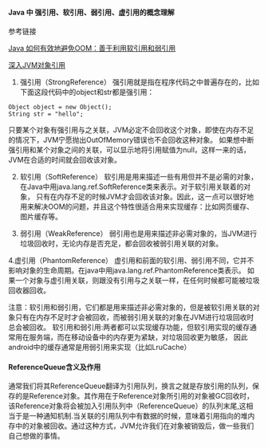#### Java 中 强引用、软引用、弱引用、虚引用的概念理解

参考链接

[Java 如何有效地避免OOM：善于利用软引用和弱引用](https://www.cnblogs.com/dolphin0520/p/3784171.html)

[深入JVM对象引用](https://blog.csdn.net/dd864140130/article/details/49885811)

1. 强引用（StrongReference） 
强引用就是指在程序代码之中普遍存在的，比如下面这段代码中的object和str都是强引用：
```
Object object = new Object();
String str = "hello";
```
只要某个对象有强引用与之关联，JVM必定不会回收这个对象，即使在内存不足的情况下，JVM宁愿抛出OutOfMemory错误也不会回收这种对象。
如果想中断强引用和某个对象之间的关联，可以显示地将引用赋值为null，这样一来的话，JVM在合适的时间就会回收该对象。

2. 软引用（SoftReference）
软引用是用来描述一些有用但并不是必需的对象，在Java中用java.lang.ref.SoftReference类来表示。对于软引用关联着的对象，
只有在内存不足的时候JVM才会回收该对象。因此，这一点可以很好地用来解决OOM的问题，并且这个特性很适合用来实现缓存：比如网页缓存、图片缓存等。

3. 弱引用（WeakReference）
弱引用也是用来描述非必需对象的，当JVM进行垃圾回收时，无论内存是否充足，都会回收被弱引用关联的对象。

4.虚引用（PhantomReference）
虚引用和前面的软引用、弱引用不同，它并不影响对象的生命周期。在java中用java.lang.ref.PhantomReference类表示。
如果一个对象与虚引用关联，则跟没有引用与之关联一样，在任何时候都可能被垃圾回收器回收。

注意：软引用和弱引用，它们都是用来描述非必需对象的，但是被软引用关联的对象只有在内存不足时才会被回收，而被弱引用关联的对象在JVM进行垃圾回收时总会被回收。
软引用和弱引用:两者都可以实现缓存功能，但软引用实现的缓存通常用在服务端，而在移动设备中的内存更为紧缺，对垃圾回收更为敏感，
因此android中的缓存通常是用弱引用来实现（比如LruCache） 

#### ReferenceQueue含义及作用

通常我们将其ReferenceQueue翻译为引用队列，换言之就是存放引用的队列，保存的是Reference对象。其作用在于Reference对象所引用的对象被GC回收时，该Reference对象将会被加入引用队列中（ReferenceQueue）的队列末尾,这相当于是一种通知机制.当关联的引用队列中有数据的时候，意味着引用指向的堆内存中的对象被回收。通过这种方式，JVM允许我们在对象被销毁后，做一些我们自己想做的事情。
